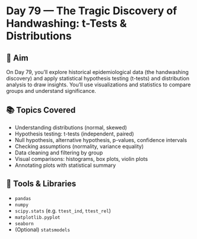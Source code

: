 # Day 79 — The Tragic Discovery of Handwashing: t-Tests & Distributions

## 🎯 Aim

On Day 79, you’ll explore historical epidemiological data (the handwashing discovery) and apply statistical hypothesis testing (t-tests) and distribution analysis to draw insights. You’ll use visualizations and statistics to compare groups and understand significance.

## 📚 Topics Covered

- Understanding distributions (normal, skewed)  
- Hypothesis testing: t-tests (independent, paired)  
- Null hypothesis, alternative hypothesis, p-values, confidence intervals  
- Checking assumptions (normality, variance equality)  
- Data cleaning and filtering by group  
- Visual comparisons: histograms, box plots, violin plots  
- Annotating plots with statistical summary  

## 🧰 Tools & Libraries

- `pandas`  
- `numpy`  
- `scipy.stats` (e.g. `ttest_ind`, `ttest_rel`)  
- `matplotlib.pyplot`  
- `seaborn`  
- (Optional) `statsmodels`  


